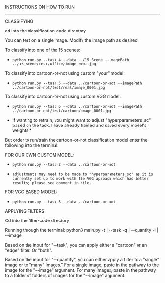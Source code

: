 INSTRUCTIONS ON HOW TO RUN
___________________________________



CLASSIFYING

cd into the classification-code directory

You can test on a single image. Modify the image path as desired.

To classify into one of the 15 scenes:
-     python run.py --task 4 --data ../15_Scene --imagePath ../15_Scene/test/Office/image_0001.jpg

To classify into cartoon-or-not using custom "your" model:
-     python run.py --task 5 --data ../cartoon-or-not --imagePath ../cartoon-or-not/test/real/image_0001.jpg

To classify into cartoon-or-not using custom VGG model:
-     python run.py --task 6 --data ../cartoon-or-not --imagePath ../cartoon-or-not/test/cartoon/image_0001.jpg

* If wanting to retrain, you might want to adjust "hyperparameters_sc" based on the task. I have already trained and saved every model's weights *

But order to run/train the cartoon-or-not classification model enter the following into the terminal:

FOR OUR OWN CUSTOM MODEL: 
-     python run.py --task 2 --data ../cartoon-or-not
-     adjustments may need to be made to "hyperparameters_sc" as it is currently set up to work with the VGG aproach which had better results; please see comment in file.
FOR VGG BASED MODEL:
-     python run.py --task 3 --data ../cartoon-or-not 




APPLYING FILTERS

Cd into the filter-code directory

Running through the terminal: python3 main.py -t | --task <cartoon or edge or both> -q | --quantity <single or many> -i | --image <image or nested folder path>

Based on the input for "--task", you can apply either a "cartoon" or an "edge" filter. Or "both".

Based on the input for "--quantity", you can either apply a filter to a "single" image or to "many" images." For a single image, paste in the pathway to the image for the "--image" argument. For many images, paste in the pathway to a folder of folders of images for the "--image" argument.
